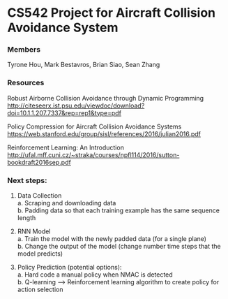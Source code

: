 # CS542 Project for Aircraft Collision Avoidance System

### Members
Tyrone Hou, Mark Bestavros, Brian Siao, Sean Zhang

### Resources
Robust Airborne Collision Avoidance through Dynamic Programming </br>
http://citeseerx.ist.psu.edu/viewdoc/download?doi=10.1.1.207.7337&rep=rep1&type=pdf

Policy Compression for Aircraft Collision Avoidance Systems </br>
https://web.stanford.edu/group/sisl/references/2016/julian2016.pdf

Reinforcement Learning: An Introduction </br>
http://ufal.mff.cuni.cz/~straka/courses/npfl114/2016/sutton-bookdraft2016sep.pdf


### Next steps:
1. Data Collection <br>
  a. Scraping and downloading data <br>
  b. Padding data so that each training example has the same sequence length

2. RNN Model <br>
  a. Train the model with the newly padded data (for a single plane) <br>
  b. Change the output of the model (change number time steps that the model predicts)

3. Policy Prediction (potential options): <br>
  a. Hard code a manual policy when NMAC is detected <br>
  b. Q-learning --> Reinforcement learning algorithm to create policy for action selection
